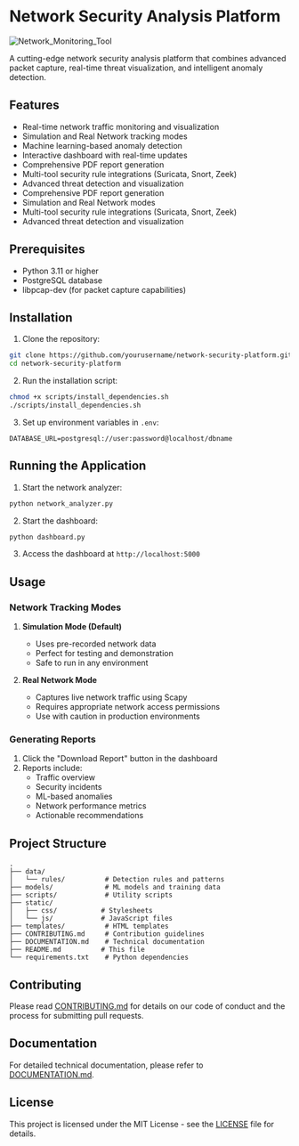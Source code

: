 # Network Security Analysis Platform

![Network_Monitoring_Tool](https://github.com/user-attachments/assets/1319728a-7d6a-4608-9d7a-77d166d5e95c)


A cutting-edge network security analysis platform that combines advanced packet capture, real-time threat visualization, and intelligent anomaly detection.

## Features

- Real-time network traffic monitoring and visualization
- Simulation and Real Network tracking modes
- Machine learning-based anomaly detection
- Interactive dashboard with real-time updates
- Comprehensive PDF report generation
- Multi-tool security rule integrations (Suricata, Snort, Zeek)
- Advanced threat detection and visualization
- Comprehensive PDF report generation
- Simulation and Real Network modes
- Multi-tool security rule integrations (Suricata, Snort, Zeek)
- Advanced threat detection and visualization


## Prerequisites

- Python 3.11 or higher
- PostgreSQL database
- libpcap-dev (for packet capture capabilities)

## Installation

1. Clone the repository:
```bash
git clone https://github.com/yourusername/network-security-platform.git
cd network-security-platform
```

2. Run the installation script:
```bash
chmod +x scripts/install_dependencies.sh
./scripts/install_dependencies.sh
```

3. Set up environment variables in `.env`:
```
DATABASE_URL=postgresql://user:password@localhost/dbname
```

## Running the Application

1. Start the network analyzer:
```bash
python network_analyzer.py
```

2. Start the dashboard:
```bash
python dashboard.py
```

3. Access the dashboard at `http://localhost:5000`

## Usage

### Network Tracking Modes

1. **Simulation Mode (Default)**
   - Uses pre-recorded network data
   - Perfect for testing and demonstration
   - Safe to run in any environment

2. **Real Network Mode**
   - Captures live network traffic using Scapy
   - Requires appropriate network access permissions
   - Use with caution in production environments

### Generating Reports

1. Click the "Download Report" button in the dashboard
2. Reports include:
   - Traffic overview
   - Security incidents
   - ML-based anomalies
   - Network performance metrics
   - Actionable recommendations

## Project Structure

```
.
├── data/
│   └── rules/          # Detection rules and patterns
├── models/             # ML models and training data
├── scripts/            # Utility scripts
├── static/            
│   ├── css/           # Stylesheets
│   └── js/            # JavaScript files
├── templates/          # HTML templates
├── CONTRIBUTING.md     # Contribution guidelines
├── DOCUMENTATION.md    # Technical documentation
├── README.md          # This file
└── requirements.txt    # Python dependencies
```

## Contributing

Please read [CONTRIBUTING.md](CONTRIBUTING.md) for details on our code of conduct and the process for submitting pull requests.

## Documentation

For detailed technical documentation, please refer to [DOCUMENTATION.md](DOCUMENTATION.md).

## License

This project is licensed under the MIT License - see the [LICENSE](LICENSE) file for details.
